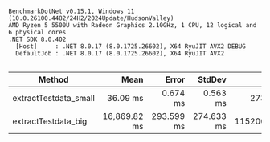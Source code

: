 ```

BenchmarkDotNet v0.15.1, Windows 11 (10.0.26100.4482/24H2/2024Update/HudsonValley)
AMD Ryzen 5 5500U with Radeon Graphics 2.10GHz, 1 CPU, 12 logical and 6 physical cores
.NET SDK 8.0.402
  [Host]     : .NET 8.0.17 (8.0.1725.26602), X64 RyuJIT AVX2 DEBUG
  DefaultJob : .NET 8.0.17 (8.0.1725.26602), X64 RyuJIT AVX2


```
| Method                | Mean         | Error      | StdDev     | Gen0         | Gen1        | Gen2      | Allocated  |
|---------------------- |-------------:|-----------:|-----------:|-------------:|------------:|----------:|-----------:|
| extractTestdata_small |     36.09 ms |   0.674 ms |   0.563 ms |    2733.3333 |   1266.6667 |  666.6667 |   13.49 MB |
| extractTestdata_big   | 16,869.82 ms | 293.599 ms | 274.633 ms | 1152000.0000 | 186000.0000 | 6000.0000 | 5120.88 MB |
